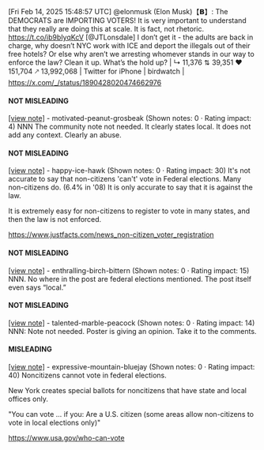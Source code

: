 [Fri Feb 14, 2025 15:48:57 UTC] @elonmusk (Elon Musk)【𝗕】: The DEMOCRATS are IMPORTING VOTERS! It is very important to understand that they really are doing this at scale.  It is fact, not rhetoric. https://t.co/ib9bIyqKcV [@JTLonsdale] I don’t get it - the adults are back in charge, why doesn’t NYC work with ICE and deport the illegals out of their free hotels?  Or else why aren’t we arresting whomever stands in our way to enforce the law? Clean it up. What’s the hold up? | ↳ 11,376 ⇅ 39,351 ♥ 151,704 🡕 13,992,068 | Twitter for iPhone | birdwatch | https://x.com/_/status/1890428020474662976

#### NOT MISLEADING

[[view note]](https://x.com/i/birdwatch/n/1890500333903733165) - motivated-peanut-grosbeak (Shown notes: 0 · Rating impact: 4)
NNN The community note not needed. It clearly states local. It does not add any context. Clearly an abuse. 

#### NOT MISLEADING

[[view note]](https://x.com/i/birdwatch/n/1890492903127928847) - happy-ice-hawk (Shown notes: 0 · Rating impact: 30)
It's not accurate to say that non-citizens 'can't' vote in Federal elections. Many non-citizens do. (6.4% in '08)
It is only accurate to say that it is against the law.

It is extremely easy for non-citizens to register to vote in many states, and then the law is not enforced.

https://www.justfacts.com/news_non-citizen_voter_registration

#### NOT MISLEADING

[[view note]](https://x.com/i/birdwatch/n/1890460463755870496) - enthralling-birch-bittern (Shown notes: 0 · Rating impact: 15)
NNN. No where in the post are federal elections mentioned. The post itself even says “local.”

#### NOT MISLEADING

[[view note]](https://x.com/i/birdwatch/n/1890443886516138110) - talented-marble-peacock (Shown notes: 0 · Rating impact: 14)
NNN:  Note not needed.  Poster is giving an opinion.  Take it to the comments.

#### MISLEADING

[[view note]](https://x.com/i/birdwatch/n/1890442873486852429) - expressive-mountain-bluejay (Shown notes: 0 · Rating impact: 40)
Noncitizens cannot vote in federal elections.

New York creates special ballots for noncitizens that have state and local offices only.

"You can vote ... if you: Are a U.S. citizen (some areas allow non-citizens to vote in local elections only)"

https://www.usa.gov/who-can-vote

